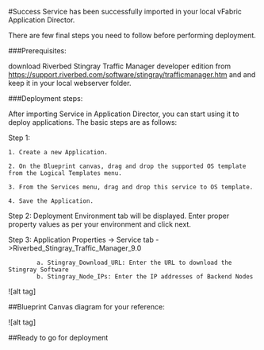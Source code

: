 #Success
Service has been successfully imported in your local vFabric Application Director. 

There are few final steps you need to follow before performing deployment.

###Prerequisites:

download Riverbed Stingray Traffic Manager developer edition from https://support.riverbed.com/software/stingray/trafficmanager.htm and and keep it in your local webserver folder.

###Deployment steps:

After importing Service in Application Director, you can start using it to deploy applications. The basic steps are as follows:

Step 1:

	1. Create a new Application.
	 
    2. On the Blueprint canvas, drag and drop the supported OS template from the Logical Templates menu.

    3. From the Services menu, drag and drop this service to OS template.

    4. Save the Application.
    
Step 2: Deployment Environment tab will be displayed. Enter proper property values as per your environment and click next.

Step 3: Application Properties -> Service tab ->Riverbed_Stingray_Traffic_Manager_9.0

			a. Stingray_Download_URL: Enter the URL to download the Stingray Software
			b. Stingray_Node_IPs: Enter the IP addresses of Backend Nodes
![alt tag]  
	
##Blueprint Canvas diagram for your reference: 

![alt tag]


##Ready to go for deployment




 








